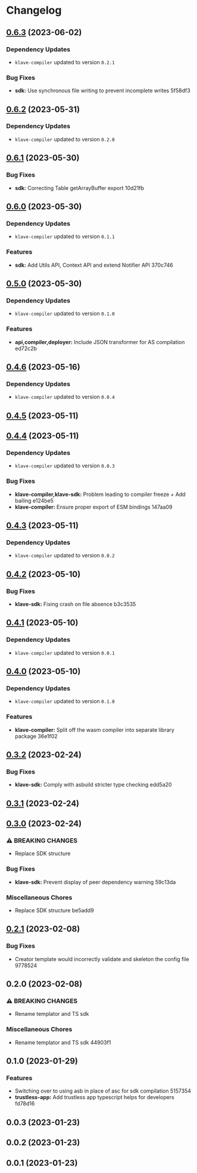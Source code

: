 # Changelog
## [0.6.3](///compare/klave-sdk@0.6.2...klave-sdk@0.6.3) (2023-06-02)

### Dependency Updates

* `klave-compiler` updated to version `0.2.1`

### Bug Fixes

* **sdk:** Use synchronous file writing to prevent incomplete writes 5f58df3

## [0.6.2](///compare/klave-sdk@0.6.1...klave-sdk@0.6.2) (2023-05-31)

### Dependency Updates

* `klave-compiler` updated to version `0.2.0`
## [0.6.1](///compare/klave-sdk@0.6.0...klave-sdk@0.6.1) (2023-05-30)


### Bug Fixes

* **sdk:** Correcting Table getArrayBuffer export 10d21fb

## [0.6.0](///compare/klave-sdk@0.5.0...klave-sdk@0.6.0) (2023-05-30)

### Dependency Updates

* `klave-compiler` updated to version `0.1.1`

### Features

* **sdk:** Add Utils API, Context API and extend Notifier API 370c746

## [0.5.0](///compare/klave-sdk@0.4.6...klave-sdk@0.5.0) (2023-05-30)

### Dependency Updates

* `klave-compiler` updated to version `0.1.0`

### Features

* **api,compiler,deployer:** Include JSON transformer for AS compilation ed72c2b

## [0.4.6](///compare/klave-sdk@0.4.5...klave-sdk@0.4.6) (2023-05-16)

### Dependency Updates

* `klave-compiler` updated to version `0.0.4`
## [0.4.5](///compare/trustless-app-sdk@0.4.4...trustless-app-sdk@0.4.5) (2023-05-11)

## [0.4.4](///compare/trustless-app-sdk@0.4.3...trustless-app-sdk@0.4.4) (2023-05-11)

### Dependency Updates

* `klave-compiler` updated to version `0.0.3`

### Bug Fixes

* **klave-compiler,klave-sdk:** Problem leading to compiler freeze + Add bailing e124be5
* **klave-compiler:** Ensure proper export of ESM bindings 147aa09

## [0.4.3](///compare/trustless-app-sdk@0.4.2...trustless-app-sdk@0.4.3) (2023-05-11)

### Dependency Updates

* `klave-compiler` updated to version `0.0.2`

## [0.4.2](///compare/trustless-app-sdk@0.4.1...trustless-app-sdk@0.4.2) (2023-05-10)

### Bug Fixes

* **klave-sdk:** Fixing crash on file absence b3c3535

## [0.4.1](///compare/trustless-app-sdk@0.4.0...trustless-app-sdk@0.4.1) (2023-05-10)

### Dependency Updates

* `klave-compiler` updated to version `0.0.1`

## [0.4.0](///compare/trustless-app-sdk@0.3.2...trustless-app-sdk@0.4.0) (2023-05-10)

### Dependency Updates

* `klave-compiler` updated to version `0.1.0`

### Features

* **klave-compiler:** Split off the wasm compiler into separate library package 36e1f02

## [0.3.2](///compare/trustless-app-sdk@0.3.1...trustless-app-sdk@0.3.2) (2023-02-24)

### Bug Fixes

* **klave-sdk:** Comply with asbuild stricter type checking edd5a20

## [0.3.1](///compare/trustless-app-sdk@0.3.0...trustless-app-sdk@0.3.1) (2023-02-24)

## [0.3.0](///compare/trustless-app-sdk@0.2.1...trustless-app-sdk@0.3.0) (2023-02-24)

### ⚠ BREAKING CHANGES

* Replace SDK structure

### Bug Fixes

* **klave-sdk:** Prevent display of peer dependency warning 59c13da

### Miscellaneous Chores

* Replace SDK structure be5add9

## [0.2.1](///compare/trustless-app-sdk@0.2.0...trustless-app-sdk@0.2.1) (2023-02-08)

### Bug Fixes

* Creator template would incorrectly validate and skeleton the config file 9778524

## 0.2.0 (2023-02-08)

### ⚠ BREAKING CHANGES

* Rename templator and TS sdk

### Miscellaneous Chores

* Rename templator and TS sdk 44903f1

## 0.1.0 (2023-01-29)

### Features

* Switching over to using asb in place of asc for sdk compilation 5157354
* **trustless-app:** Add trustless app typescript helps for developers fd78d16

## 0.0.3 (2023-01-23)

## 0.0.2 (2023-01-23)

## 0.0.1 (2023-01-23)
